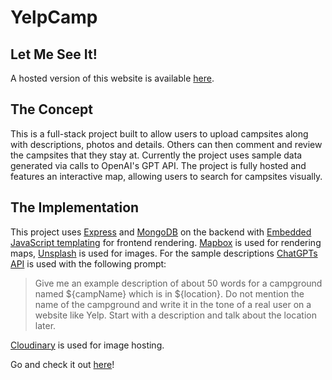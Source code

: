 # YelpCamp

## Let Me See It!
A hosted version of this website is available [here](https://yelpcamp-n23a.onrender.com/).

## The Concept
This is a full-stack project built to allow users to upload campsites along with descriptions, photos and details. Others can then comment and review the campsites that they stay at.
Currently the project uses sample data generated via calls to OpenAI's GPT API.
The project is fully hosted and features an interactive map, allowing users to search for campsites visually.

## The Implementation
This project uses [Express](https://expressjs.com/) and [MongoDB](https://www.mongodb.com/) on the backend with [Embedded JavaScript templating](https://ejs.co/) for frontend rendering.
[Mapbox](https://www.mapbox.com/) is used for rendering maps, [Unsplash](https://unsplash.com/) is used for images.
For the sample descriptions [ChatGPTs API](https://platform.openai.com/docs/api-reference/introduction) is used with the following prompt:

> Give me an example description of about 50 words for a campground named ${campName} which is in ${location}.
> Do not mention the name of the campground and write it in the tone of a real user on a website like Yelp.
> Start with a description and talk about the location later.

[Cloudinary](https://cloudinary.com/) is used for image hosting.

Go and check it out [here](https://yelpcamp-n23a.onrender.com/)!
